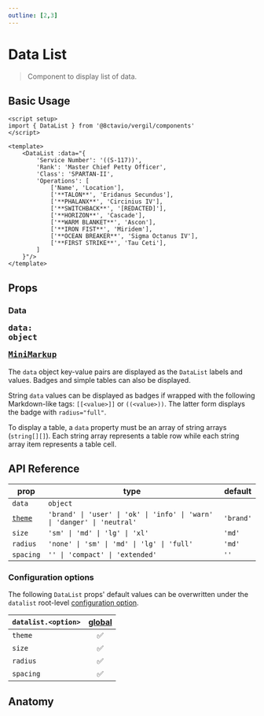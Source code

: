 ```yaml
---
outline: [2,3]
---
```


# Data List

> Component to display list of data.

<script setup>
import { DataList, Btn } from '@8ctavio/vergil/components'
</script>

## Basic Usage

<Demo>
    <DataList :data="{
		'Service Number': '((S-117))',
		'Rank': 'Master Chief Petty Officer',
		'Class': 'SPARTAN-II',
		'Operations': [
			['Name', 'Location'],
			['TALON', 'Eridanus Secundus'],
			['PHALANX', 'Circinius IV'],
			['SWITCHBACK', '[REDACTED]'],
			['HORIZON', 'Cascade'],
			['WARM BLANKET', 'Ascon'],
			['IRON FIST', 'Miridem'],
			['OCEAN BREAKER', 'Sigma Octanus IV'],
			['FIRST STRIKE', 'Tau Ceti'],
		]
	}"/>
</Demo>

```vue
<script setup>
import { DataList } from '@8ctavio/vergil/components'
</script>

<template>
    <DataList :data="{
		'Service Number': '((S-117))',
		'Rank': 'Master Chief Petty Officer',
		'Class': 'SPARTAN-II',
		'Operations': [
			['Name', 'Location'],
			['**TALON**', 'Eridanus Secundus'],
			['**PHALANX**', 'Circinius IV'],
			['**SWITCHBACK**', '[REDACTED]'],
			['**HORIZON**', 'Cascade'],
			['**WARM BLANKET**', 'Ascon'],
			['**IRON FIST**', 'Miridem'],
			['**OCEAN BREAKER**', 'Sigma Octanus IV'],
			['**FIRST STRIKE**', 'Tau Ceti'],
		]
	}"/>
</template>
```

## Props

### Data <Badge><pre>data: object</pre></Badge> <Badge><pre>[MiniMarkup](/mini-markup)</pre></Badge>

The `data` object key-value pairs are displayed as the `DataList` labels and values. Badges and simple tables can also be displayed.

String `data` values can be displayed as badges if wrapped with the following Markdown-like tags: `[[<value>]]` or `((<value>))`. The latter form displays the badge with `radius="full"`.

To display a table, a `data` property must be an array of string arrays (`string[][]`). Each string array represents a table row while each string array item represents a table cell.

## API Reference

| prop | type | default |
| ---- | ---- | ------- |
| `data` | `object` | |
| [`theme`](/theme#the-theme-prop) | `'brand' \| 'user' \| 'ok' \| 'info' \| 'warn' \| 'danger' \| 'neutral'` | `'brand'` |
| `size` | `'sm' \| 'md' \| 'lg' \| 'xl'` | `'md'` |
| `radius` | `'none' \| 'sm' \| 'md' \| 'lg' \| 'full'` | `'md'` |
| `spacing` | `'' \| 'compact' \| 'extended'` | `''` |

### Configuration options

The following `DataList` props' default values can be overwritten under the `datalist` root-level [configuration option](/configuration).

| `datalist.<option>` | [global](/configuration#global-configuration) |
| -------------- | :---: |
| `theme` | ✅ |
| `size` | ✅ |
| `radius` | ✅ |
| `spacing` | ✅ |

## Anatomy

<Demo>
    <Anatomy tag="div" classes="data-list">
		<Anatomy tag='template v-for="(value,key) in data"'>
	        <Anatomy tag="label" classes="data-list-label"/>
	        <Anatomy tag="p" classes="data-list-value"/>
	        <Anatomy tag="Badge" classes="badge"/>
			 <Anatomy tag="div" classes="data-list-table">
				<Anatomy tag='template v-for="row of rows"'>
					<Anatomy tag="div" classes="data-list-table-row data-list-table-head">
						<Anatomy tag='p v-for="cell of row"'/>
					</Anatomy>
					<Anatomy tag="div" classes="data-list-table-row">
						<Anatomy tag='p v-for="cell of row"'/>
					</Anatomy>
				</Anatomy>
			</Anatomy>
		</Anatomy>
    </Anatomy>
</Demo>